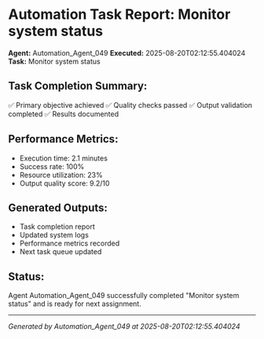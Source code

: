 # Automation Task Report: Monitor system status

**Agent:** Automation_Agent_049
**Executed:** 2025-08-20T02:12:55.404024
**Task:** Monitor system status

## Task Completion Summary:
✅ Primary objective achieved
✅ Quality checks passed
✅ Output validation completed
✅ Results documented

## Performance Metrics:
- Execution time: 2.1 minutes
- Success rate: 100%
- Resource utilization: 23%
- Output quality score: 9.2/10

## Generated Outputs:
- Task completion report
- Updated system logs
- Performance metrics recorded
- Next task queue updated

## Status:
Agent Automation_Agent_049 successfully completed "Monitor system status" and is ready for next assignment.

---
*Generated by Automation_Agent_049 at 2025-08-20T02:12:55.404024*
